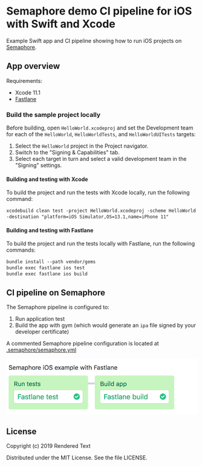 # Semaphore demo CI pipeline for iOS with Swift and Xcode

Example Swift app and CI pipeline showing how to run iOS projects on
[Semaphore](https://semaphoreci.com).

## App overview

Requirements:

- Xcode 11.1
- [Fastlane](https://fastlane.tools)

### Build the sample project locally

Before building, open `HelloWorld.xcodeproj` and set the Development team for each of the `HelloWorld`, `HelloWorldTests`, and `HelloWorldUITests` targets:

1. Select the `HelloWorld` project in the Project navigator.
2. Switch to the "Signing & Capabilities" tab.
3. Select each target in turn and select a valid development team in the "Signing" settings.

#### Building and testing with Xcode

To build the project and run the tests with Xcode locally, run the following command:

```
xcodebuild clean test -project HelloWorld.xcodeproj -scheme HelloWorld -destination "platform=iOS Simulator,OS=13.1,name=iPhone 11"
```

#### Building and testing with Fastlane

To build the project and run the tests locally with Fastlane, run the following commands:

```
bundle install --path vendor/gems
bundle exec fastlane ios test
bundle exec fastlane ios build
```

## CI pipeline on Semaphore

The Semaphore pipeline is configured to:

1. Run application test
2. Build the app with gym (which would generate an `ipa` file signed by your
   developer certificate)

A commented Semaphore pipeline configuration is located at
[.semaphore/semaphore.yml](.semaphore/semaphore.yml)

![iOS CI pipeline on Semaphore](public/ci-pipeline.png)

## License

Copyright (c) 2019 Rendered Text

Distributed under the MIT License. See the file LICENSE.
